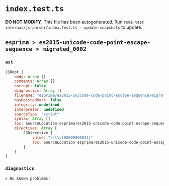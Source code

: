 # `index.test.ts`

**DO NOT MODIFY**. This file has been autogenerated. Run `rome test internal/js-parser/index.test.ts --update-snapshots` to update.

## `esprima > es2015-unicode-code-point-escape-sequence > migrated_0002`

### `ast`

```javascript
JSRoot {
	body: Array []
	comments: Array []
	corrupt: false
	diagnostics: Array []
	filename: "esprima/es2015-unicode-code-point-escape-sequence/migrated_0002/input.js"
	hasHoistedVars: false
	integrity: undefined
	interpreter: undefined
	sourceType: "script"
	syntax: Array []
	loc: SourceLocation esprima/es2015-unicode-code-point-escape-sequence/migrated_0002/input.js 1:0-2:0
	directives: Array [
		JSDirective {
			value: "\\\\u{00000000034}"
			loc: SourceLocation esprima/es2015-unicode-code-point-escape-sequence/migrated_0002/input.js 1:0-1:18
		}
	]
}
```

### `diagnostics`

```
✔ No known problems!

```
